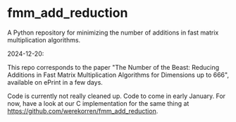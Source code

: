 # fmm_add_reduction
A Python repository for minimizing the number of additions in fast matrix multiplication algorithms.

2024-12-20:

This repo corresponds to the paper "The Number of the Beast: Reducing Additions in Fast Matrix Multiplication Algorithms for Dimensions up to 666", available on ePrint in a few days.

Code is currently not really cleaned up. Code to come in early January. For now, have a look at our C implementation for the same thing at https://github.com/werekorren/fmm_add_reduction.


